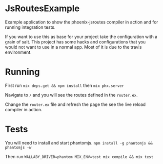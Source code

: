 # JsRoutesExample

Example application to show the phoenix-jsroutes compiler in action and for
running integration tests.

If you want to use this as base for your project take the configuration with a grain
of salt. This project has some hacks and configurations that you would not want
to use in a normal app. Most of it is due to the travis environment.

# Running

First run `mix deps.get && npm install` then `mix phx.server`

Navigate to `/` and you will see the routes defined in the `router.ex`.

Change the `router.ex` file and refresh the page the see the live reload compiler in action.

# Tests

You will need to install and start phantomjs. `npm install -g phantomjs && phantomjs -w`

Then run `WALLABY_DRIVER=phantom MIX_ENV=test mix compile && mix test`
